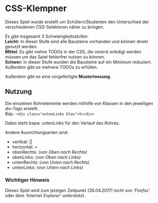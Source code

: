 # CSS-Klempner
Dieses Spiel wurde erstellt um Schülern/Studenten den Unterschied der verschiedenen CSS-Selektoren näher zu bringen.

Es gibt insgesamt 3 Schwierigkeitsstufen:  
**Leicht:** In dieser Stufe sind alle Bausteine vorhanden und können direkt genutzt werden.  
**Mittel:** Es gibt mehre TODOs in der CSS, die vorerst erledigt
werden müssen um das Spiel fehlerfrei nutzen zu können.  
**Schwer:** In dieser Stufe wurden die Bausteine auf ein Minimum reduziert. Außerdem gibt es mehrere TODOs zu erfüllen.  

Außerdem gibt es eine vorgefertigte **Musterloesung**.

## Nutzung
Die einzelnen Rohrelemente werden mithilfe von Klassen in den jeweiligen *div-Tags* erstellt.  
Bsp.: ```<div class="untenLinks blau">5</div>```

Dabei steht bspw. *untenLinks* für den Verlauf des Rohres.

Andere Ausrichtungsarten sind:  
* vertikal:  ||
* horizontal: =
* obenRechts: *(von Oben nach Rechts)*
* obenLinks: *(von Oben nach Links)*
* untenRechts :*(von Unten nach Rechts)*
* untenLinks: *(von Unten nach Links)*

### Wichtiger Hinweis
Dieses Spiel wird zum jetzigen Zeitpunkt *(26.04.2017)* nicht von
*'Firefox'* oder dem *'Internet Explorer'* unterstützt.

